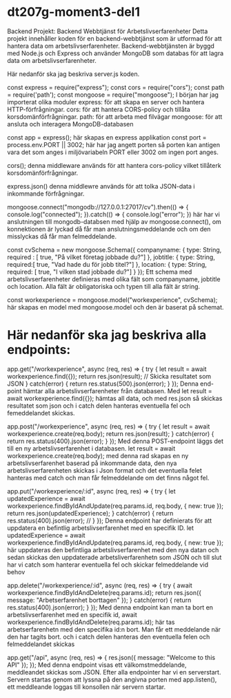# dt207g-moment3-del1

Backend Projekt: Backend Webbtjänst för Arbetslivserfarenheter Detta projekt innehåller koden för en backend-webbtjänst som är utformad för att hantera data om arbetslivserfarenheter. Backend-webbtjänsten är byggd med Node.js och Express och använder MongoDB som databas för att lagra data om arbetslivserfarenheter.


Här nedanför ska jag beskriva server.js koden. 

const express = require("express");
const cors = require("cors"); 
const path = require('path');
const mongoose = require("mongoose");
I början har jag importerat olika moduler
express: för att skapa en server och hantera HTTP-förfrågningar.
cors: för att hantera CORS-policy och tillåta korsdomänförfrågningar.
path: för att arbeta med filvägar
mongoose: för att ansluta och interagera MongoDB-databasen

const app = express(); här skapas en express applikation
const port = process.env.PORT || 3002; här har jag angett porten så porten kan antigen vara det som anges i miljövariabeln PORT eller 3002 om ingen port anges. 

cors(); denna middleware används för att hantera cors-policy vilket tillåterk
 korsdomänförfrågningar.

express.json() denna middlewre används för att tolka JSON-data i inkommande förfrågningar.

mongoose.connect("mongodb://127.0.0.1:27017/cv").then(() => {
    console.log("connected");
}).catch(() => {
    console.log("error");
})
här har vi anslutningen till mongodb-databsen med hjälp av mongoose.connect(), om konnektionen är lyckad då får man anslutningsmeddelande och om den misslyckas då får man felmeddelande. 

const cvSchema = new mongoose.Schema({
    companyname: { 
        type: String, 
        required : [ true, "På vilket företag jobbade du?"]
    },
    jobtitle: {
        type: String, 
        required:[ true, "Vad hade du för jobb titel?"]
    },
    location: {
        type: String,
        required: [ true, "I vilken stad jobbade du?"]
    }
});
Ett schema med arbetslivserfarenheter definieras med olika fält som companyname, jobtitle och location. Alla fält är obligatoriska och typen till alla fält är string. 

const workexperience = mongoose.model("workexperience", cvSchema); här skapas en model med mongoose.model och den är baserat på schemat.

# Här nedanför ska jag beskriva alla endpoints:
app.get("/workexperience", async (req, res) => {
    try {
        let result = await workexperience.find({}); 
        return res.json(result); // Skicka resultatet som JSON
    } catch(error) {
        return res.status(500).json(error); 
    }
});
Denna end-point hämtar alla arbetslivserfarenheter från databasen. 
Med let result = await workexperience.find({}); hämtas all data, och med res.json så skickas resultatet som json och i catch delen hanteras eventuella fel och femeddelandet skickas. 

app.post("/workexperience", async (req, res) => {
    try {
        let result = await workexperience.create(req.body); 
        return res.json(result); 
    } catch(error) {
        return res.status(400).json(error); 
    }
});
Med denna POST-endpoint läggs det till en ny arbetslivserfarenhet i databasen. 
 let result = await workexperience.create(req.body); med denna rad skapas en ny arbetslivserfarenhet baserad på inkommande data, den nya arbetslivserfarenheten skickas i Json format och det eventuella felet hanteras med catch och man får felmeddelande om det finns något fel.

app.put("/workexperience/:id", async (req, res) => {
    try {
        let updatedExperience = await workexperience.findByIdAndUpdate(req.params.id, req.body, { new: true }); 
        return res.json(updatedExperience); 
    } catch(error) {
        return res.status(400).json(error); //
    }
});
Denna endpoint har definierats för att uppdatera en befintlig arbetslivserfarenhet med en specifik ID. 
let updatedExperience = await workexperience.findByIdAndUpdate(req.params.id, req.body, { new: true });  här uppdateras den befintliga arbetslivserfarenhet med den nya datan och sedan skickas den uppdaterade arbetsliverfarenhetn som JSON och till slut har vi catch som hanterar eventuella fel och skickar felmeddelande vid behov

app.delete("/workexperience/:id", async (req, res) => {
    try {
        await workexperience.findByIdAndDelete(req.params.id); 
        return res.json({ message: "Arbetserfarenhet borttagen" }); 
    } catch(error) {
        return res.status(400).json(error);
    }
});
Med denna endpoint kan man ta bort en arbetslivserfarenhet med en specifik id, await workexperience.findByIdAndDelete(req.params.id); här tas arbetserfarenhetn med den specifika id:n bort. Man får ett meddelande när den har tagits bort.
och i catch delen hanteras den eventuella felen och felmeddelandet skickas

app.get("/api", async (req, res) => {
    res.json({ message: "Welcome to this API" });
});
Med denna endpoint visas ett välkomstmeddelande, meddleandet skickas som JSON. 
Efter alla endpointer har vi en serverstart. Servern startas genom att lyssna på den angivna porten med app.listen(), ett meddleande loggas till konsollen när servern startar.
